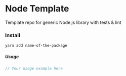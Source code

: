 # Node Template

Template repo for generic Node.js library with tests &amp; lint

### Install

`yarn add name-of-the-package`

##### Usage

```javascript
// Your usage example here
```